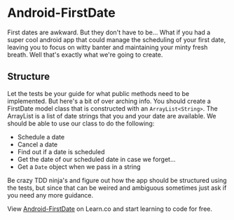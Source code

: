 

Android-FirstDate
=================

First dates are awkward. But they don't have to be... What if you had a super cool android app that could manage the scheduling of your first date, leaving you to focus on witty banter and maintaining your minty fresh breath.  Well that's exactly what we're going to create.  

## Structure

Let the tests be your guide for what public methods need to be implemented.  But here's a bit of over arching info.  You should create a FirstDate model class that is constructed with an `ArrayList<String>`.  The ArrayList is a list of date strings that you and your date are available.  We should be able to use our class to do the following: 

- Schedule a date 
- Cancel a date
- Find out if a date is scheduled 
- Get the date of our scheduled date in case we forget... 
- Get a `Date` object when we pass in a string 

Be crazy TDD ninja's and figure out how the app should be structured using the tests, but since that can be weired and ambiguous sometimes just ask if you need any more guidance.  
<p data-visibility='hidden'>View <a href='https://learn.co/lessons/Android-FirstDate' title='Android-FirstDate'>Android-FirstDate</a> on Learn.co and start learning to code for free.</p>

